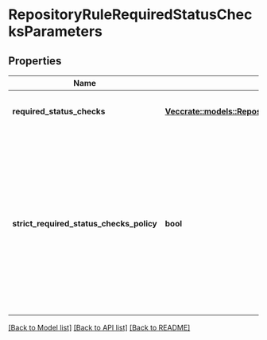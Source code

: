 # RepositoryRuleRequiredStatusChecksParameters

## Properties

Name | Type | Description | Notes
------------ | ------------- | ------------- | -------------
**required_status_checks** | [**Vec<crate::models::RepositoryRuleParamsStatusCheckConfiguration>**](repository-rule-params-status-check-configuration.md) | Status checks that are required. | 
**strict_required_status_checks_policy** | **bool** | Whether pull requests targeting a matching branch must be tested with the latest code. This setting will not take effect unless at least one status check is enabled. | 

[[Back to Model list]](../README.md#documentation-for-models) [[Back to API list]](../README.md#documentation-for-api-endpoints) [[Back to README]](../README.md)


